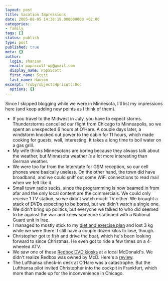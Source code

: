 ```yaml
---
layout: post
title: Vacation Impressions
date: 2005-08-05 14:38:19.000000000 +02:00
categories:
- family
tags: []
status: publish
type: post
published: true
meta: {}
author:
  login: shanson
  email: papascott-wp@gmail.com
  display_name: PapaScott
  first_name: Scott
  last_name: Hanson
excerpt: !ruby/object:Hpricot::Doc
  options: {}
---
```

<p>Since I skipped blogging while we were in Minnesota, I'll list my impressions here (and keep adding new points as I think of them).</p>
<ul>
<li>If you travel to the Midwest in July, you have to expect storms. Thunderstorms cancelled our flight from Chicago to Minneapolis, so we spent an unexpected 6 hours at O'Hare. A couple days later, a windstorm knocked out power to the cabin for 11 hours, which made cooking for guests, well, interesting. It takes a long time to boil water on a gas grill.</li>
<li>My wife thinks Minnesotans are boring because they always talk about the weather, but Minnesota weather <em>is</em> a lot more interesting than German weather.</li>
<li>We were too far from the Interstate for GSM reception, so our cell phones were basically useless. On the other hand, the town did have broadband, and we could sniff out some WiFi connections to read mail when we felt like it.</li>
<li>Small town radio sucks, since the programming is now beamed in from afar and the only local content are the commercials. We could only receive 1 TV station, so we didn't watch much TV either. We brought a stack of DVDs expecting to be bored, but we didn't watch a single one.</li>
<li>We didn't bring up politics, but everyone we talked to who did seemed to be against the war and knew someone stationed with a National Guard unit in Iraq.</li>
<li>I managed to mostly stick to my <a href="http://www.papascott.de/archives/2005/07/08/change-for-the-better/">diet and exercise plan</a> and lost 3 kg while we were there. I still have a couple dozen kilos to lose, though.</li>
<li>Christopher got to fish and drive the boat, which he's been looking forward to since Christmas. He even got to ride a few times on a 4-wheeled ATV.</li>
<li>We saw one of these <a href="http://www.boston.com/business/personaltech/articles/2005/08/02/like_coke_machine_for_dvds/" title="Like Coke machine for DVDs - The Boston Globe - Boston.com - Personal Tech - Business">Redbox DVD kiosks</a> at a local McDonald's. We didn't realize Redbox was owned by McD. Here's a <a href="http://www.intuitive.com/blog/the_next_evolutionary_step_in_dvd_rentals_redbox.html" title="'The next evolutionary step in DVD rentals: Redbox' from The Intuitive Life Business Blog">review</a>.</li>
<li>The Lufthansa check-in desk at O'Hare was a catastrophe. But the Lufthansa pilot invited Christopher into the cockpit in Frankfurt, which more than made up for the inconvenience in Chicago.</li>
</ul>

